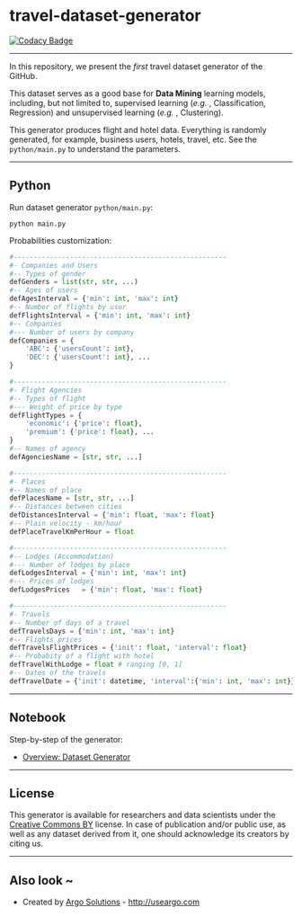 # travel-dataset-generator

[![Codacy Badge](https://api.codacy.com/project/badge/Grade/8fcf18fb09594cbe8a8bdf0f7493b2f5)](https://www.codacy.com/manual/leomaurodesenv/travel-dataset-generator?utm_source=github.com&amp;utm_medium=referral&amp;utm_content=leomaurodesenv/travel-dataset-generator&amp;utm_campaign=Badge_Grade)

---

In this repository, we present the _first_ travel dataset generator of the GitHub.  

This dataset serves as a good base for **Data Mining** learning models, including, but not limited to, supervised learning (_e.g._ , Classification, Regression) and unsupervised learning (_e.g._ , Clustering).  

This generator produces flight and hotel data. Everything is randomly generated, for example, business users, hotels, travel, etc. See the `python/main.py` to understand the parameters.   

---
## Python

Run dataset generator `python/main.py`:
```shell
python main.py
```

Probabilities customization:
```python
#-----------------------------------------------------
#- Companies and Users
#-- Types of gender
defGenders = list(str, str, ...)
#-- Ages of users 
defAgesInterval = {'min': int, 'max': int}
#-- Number of flights by user
defFlightsInterval = {'min': int, 'max': int}
#-- Companies
#--- Number of users by company
defCompanies = {
    'ABC': {'usersCount': int},
    'DEC': {'usersCount': int}, ...
}

#-----------------------------------------------------
#- Flight Agencies
#-- Types of flight
#--- Weight of price by type
defFlightTypes = {
    'economic': {'price': float},
    'premium': {'price': float}, ...
}
#-- Names of agency
defAgenciesName = [str, str, ...]

#-----------------------------------------------------
#- Places
#-- Names of place
defPlacesName = [str, str, ...]
#-- Distances between cities
defDistancesInterval = {'min': float, 'max': float}
#-- Plain velocity - km/hour
defPlaceTravelKmPerHour = float 

#-----------------------------------------------------
#-- Lodges (Accommodation)
#--- Number of lodges by place
defLodgesInterval = {'min': int, 'max': int}
#--- Prices of lodges
defLodgesPrices   = {'min': float, 'max': float}

#-----------------------------------------------------
#- Travels
#-- Number of days of a travel
defTravelsDays = {'min': int, 'max': int}
#-- Flights prices
defTravelsFlightPrices = {'init': float, 'interval': float}
#-- Probabity of a flight with hotel
defTravelWithLodge = float # ranging [0, 1]
#-- Dates of the travels
defTravelDate = {'init': datetime, 'interval':{'min': int, 'max': int}}
```

---
## Notebook

Step-by-step of the generator:   
-   [Overview: Dataset Generator](jupyter/generator-example.ipynb)

---
## License

This generator is available for researchers and data scientists under the [Creative Commons BY](https://creativecommons.org/licenses/by/4.0/) license. In case of publication and/or public use, as well as any dataset derived from it, one should acknowledge its creators by citing us.  

---
## Also look ~

-   Created by [Argo Solutions](https://github.com/Argo-Solutions/) - <http://useargo.com>

